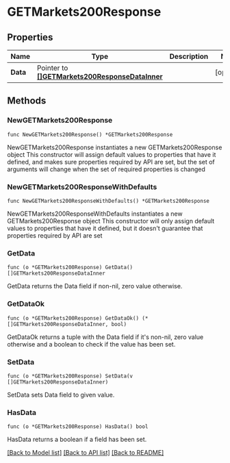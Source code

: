 # GETMarkets200Response

## Properties

Name | Type | Description | Notes
------------ | ------------- | ------------- | -------------
**Data** | Pointer to [**[]GETMarkets200ResponseDataInner**](GETMarkets200ResponseDataInner.md) |  | [optional] 

## Methods

### NewGETMarkets200Response

`func NewGETMarkets200Response() *GETMarkets200Response`

NewGETMarkets200Response instantiates a new GETMarkets200Response object
This constructor will assign default values to properties that have it defined,
and makes sure properties required by API are set, but the set of arguments
will change when the set of required properties is changed

### NewGETMarkets200ResponseWithDefaults

`func NewGETMarkets200ResponseWithDefaults() *GETMarkets200Response`

NewGETMarkets200ResponseWithDefaults instantiates a new GETMarkets200Response object
This constructor will only assign default values to properties that have it defined,
but it doesn't guarantee that properties required by API are set

### GetData

`func (o *GETMarkets200Response) GetData() []GETMarkets200ResponseDataInner`

GetData returns the Data field if non-nil, zero value otherwise.

### GetDataOk

`func (o *GETMarkets200Response) GetDataOk() (*[]GETMarkets200ResponseDataInner, bool)`

GetDataOk returns a tuple with the Data field if it's non-nil, zero value otherwise
and a boolean to check if the value has been set.

### SetData

`func (o *GETMarkets200Response) SetData(v []GETMarkets200ResponseDataInner)`

SetData sets Data field to given value.

### HasData

`func (o *GETMarkets200Response) HasData() bool`

HasData returns a boolean if a field has been set.


[[Back to Model list]](../README.md#documentation-for-models) [[Back to API list]](../README.md#documentation-for-api-endpoints) [[Back to README]](../README.md)


